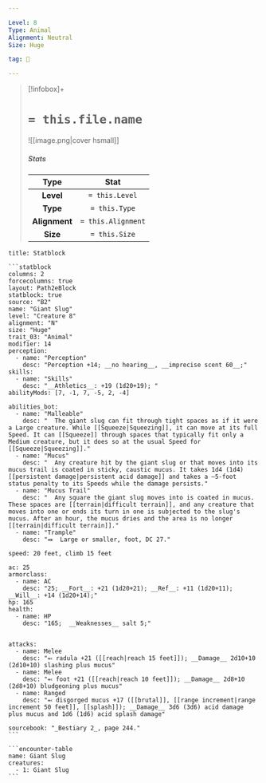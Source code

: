 ```yaml
---

Level: 8
Type: Animal
Alignment: Neutral
Size: Huge

tag: 👹

---
```


> [!infobox]+
> #  `= this.file.name`
> ![[image.png|cover hsmall]]
> ##### Stats
> Type | Stat |
> :---:|:---:|
> **Level** | `= this.Level` |
> **Type** | `= this.Type` |
> **Alignment** | `= this.Alignment` |
> **Size** | `= this.Size` |



````ad-info
title: Statblock

```statblock
columns: 2
forcecolumns: true
layout: Path2eBlock
statblock: true
source: "B2"
name: "Giant Slug"
level: "Creature 8"
alignment: "N"
size: "Huge"
trait_03: "Animal"
modifier: 14
perception:
  - name: "Perception"
    desc: "Perception +14; __no hearing__, __imprecise scent 60__;"
skills:
  - name: "Skills"
    desc: "__Athletics__: +19 (1d20+19); "
abilityMods: [7, -1, 7, -5, 2, -4]

abilities_bot:
  - name: "Malleable"
    desc: "  The giant slug can fit through tight spaces as if it were a Large creature. While [[Squeeze|Squeezing]], it can move at its full Speed. It can [[Squeeze]] through spaces that typically fit only a Medium creature, but it does so at the usual Speed for [[Squeeze|Squeezing]]."
  - name: "Mucus"
    desc: "  Any creature hit by the giant slug or that moves into its mucus trail is coated in sticky, caustic mucus. It takes 1d4 (1d4) [[persistent damage|persistent acid damage]] and takes a –5-foot status penalty to its Speeds while the damage persists."
  - name: "Mucus Trail"
    desc: "  Any square the giant slug moves into is coated in mucus. These spaces are [[terrain|difficult terrain]], and any creature that moves into one or ends its turn in one is subjected to the slug's mucus. After an hour, the mucus dries and the area is no longer [[terrain|difficult terrain]]."
  - name: "Trample"
    desc: "⬽  Large or smaller, foot, DC 27."

speed: 20 feet, climb 15 feet

ac: 25
armorclass:
  - name: AC
    desc: "25; __Fort__: +21 (1d20+21); __Ref__: +11 (1d20+11); __Will__: +14 (1d20+14);"
hp: 165
health:
  - name: HP
    desc: "165;  __Weaknesses__ salt 5;"


attacks:
  - name: Melee
    desc: "⬻ radula +21 ([[reach|reach 15 feet]]); __Damage__ 2d10+10 (2d10+10) slashing plus mucus"
  - name: Melee
    desc: "⬻ foot +21 ([[reach|reach 10 feet]]); __Damage__ 2d8+10 (2d8+10) bludgeoning plus mucus"
  - name: Ranged
    desc: "⬻ disgorged mucus +17 ([[brutal]], [[range increment|range increment 50 feet]], [[splash]]); __Damage__ 3d6 (3d6) acid damage plus mucus and 1d6 (1d6) acid splash damage"

sourcebook: "_Bestiary 2_, page 244."
```

```encounter-table
name: Giant Slug
creatures:
  - 1: Giant Slug
```

````


